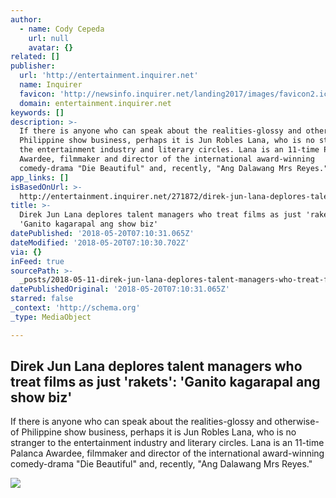 ```yaml
---
author:
  - name: Cody Cepeda
    url: null
    avatar: {}
related: []
publisher:
  url: 'http://entertainment.inquirer.net'
  name: Inquirer
  favicon: 'http://newsinfo.inquirer.net/landing2017/images/favicon2.ico'
  domain: entertainment.inquirer.net
keywords: []
description: >-
  If there is anyone who can speak about the realities-glossy and otherwise-of
  Philippine show business, perhaps it is Jun Robles Lana, who is no stranger to
  the entertainment industry and literary circles. Lana is an 11-time Palanca
  Awardee, filmmaker and director of the international award-winning
  comedy-drama "Die Beautiful" and, recently, "Ang Dalawang Mrs Reyes."
app_links: []
isBasedOnUrl: >-
  http://entertainment.inquirer.net/271872/direk-jun-lana-deplores-talent-managers-who-treat-films-as-just-rakets-ganito-kagarapal-ang-showbiz
title: >-
  Direk Jun Lana deplores talent managers who treat films as just 'rakets':
  'Ganito kagarapal ang show biz'
datePublished: '2018-05-20T07:10:31.065Z'
dateModified: '2018-05-20T07:10:30.702Z'
via: {}
inFeed: true
sourcePath: >-
  _posts/2018-05-11-direk-jun-lana-deplores-talent-managers-who-treat-films-as-j.md
datePublishedOriginal: '2018-05-20T07:10:31.065Z'
starred: false
_context: 'http://schema.org'
_type: MediaObject

---
```

<article style=""><h1>Direk Jun Lana deplores talent managers who treat films as just 'rakets': 'Ganito kagarapal ang show biz'</h1><p>If there is anyone who can speak about the realities-glossy and otherwise-of Philippine show business, perhaps it is Jun Robles Lana, who is no stranger to the entertainment industry and literary circles. Lana is an 11-time Palanca Awardee, filmmaker and director of the international award-winning comedy-drama "Die Beautiful" and, recently, "Ang Dalawang Mrs Reyes."</p><img src="http://entertainment.inquirer.net/wp-content/blogs.dir/6/files/2012/09/Philippines-Indie-Oscars.jpg" /></article>